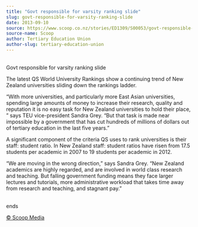 ```yaml
---
title: "Govt responsible for varsity ranking slide"
slug: govt-responsible-for-varsity-ranking-slide
date: 2013-09-10
source: https://www.scoop.co.nz/stories/ED1309/S00053/govt-responsible-for-varsity-ranking-slide.htm
source-name: Scoop
author: Tertiary Education Union
author-slug: tertiary-education-union
---
```


<p><br>Govt responsible for varsity ranking slide</p>

<p>The latest
QS World University Rankings show a continuing trend of New
Zealand universities sliding down the rankings
ladder.</p>

<p>“With more universities, and particularly more
East Asian universities, spending  large amounts of money to
increase their research, quality and reputation it is no
easy task for New Zealand universities to hold their place,
” says TEU vice-president Sandra Grey. “But that task is
made near impossible by a government that has cut hundreds
of millions of dollars out of tertiary education in the last
five years.”</p>

<p>A significant component of the criteria QS
uses to rank universities is their staff: student ratio. In
New Zealand staff: student ratios have risen from 17.5
students per academic in 2007 to 19 students per academic in
2012.</p>

<p>“We are moving in the wrong direction,” says
Sandra Grey. “New Zealand academics are highly regarded,
and are involved in world class research and teaching. But
falling government funding means they face larger lectures
and tutorials, more administrative workload that takes time
away from research and teaching, and stagnant
pay.”</p>

<p><br>ends<br>
</p>

<p>
<a href="http://www.scoop.co.nz/about/terms.html" target="_blank"><span>© Scoop Media</span></a>
         </p>